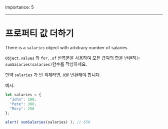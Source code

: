 importance: 5

---

# 프로퍼티 값 더하기

There is a `salaries` object with arbitrary number of salaries.

`Object.values` 와 `for..of` 반복문을 사용하여 모든 급여의 합을 반환하는 `sumSalaries(salaries)`함수를 작성하세요.

만약 `salaries` 가 빈 객체라면, `0`을 반환해야 합니다.

예시:

```js
let salaries = {
  "John": 100,
  "Pete": 300,
  "Mary": 250
};

alert( sumSalaries(salaries) ); // 650
```

